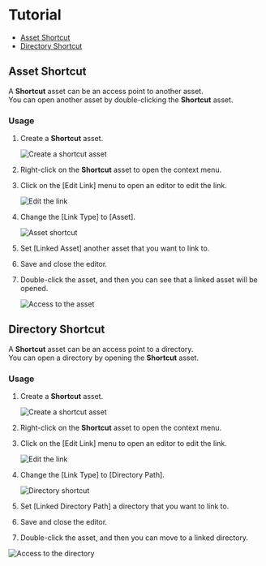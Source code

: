 # Tutorial

* [Asset Shortcut](#asset-shortcut)
* [Directory Shortcut](#directory-shortcut)

## Asset Shortcut

A **Shortcut** asset can be an access point to another asset.  
You can open another asset by double-clicking the **Shortcut** asset.

### Usage

1. Create a **Shortcut** asset.

   ![Create a shortcut asset](images/create_shortcut_asset.png)

2. Right-click on the **Shortcut** asset to open the context menu.
3. Click on the [Edit Link] menu to open an editor to edit the link.

   ![Edit the link](images/edit_asset_link.png)

4. Change the [Link Type] to [Asset].

   ![Asset shortcut](images/asset_shortcut.png)

5. Set [Linked Asset] another asset that you want to link to.
6. Save and close the editor.
7. Double-click the asset, and then you can see that a linked asset will be opened.

   ![Access to the asset](images/access_to_asset.png)

## Directory Shortcut

A **Shortcut** asset can be an access point to a directory.  
You can open a directory by opening the **Shortcut** asset.

### Usage

1. Create a **Shortcut** asset.

   ![Create a shortcut asset](images/create_shortcut_asset.png)

2. Right-click on the **Shortcut** asset to open the context menu.
3. Click on the [Edit Link] menu to open an editor to edit the link.

   ![Edit the link](images/edit_directory_link.png)

4. Change the [Link Type] to [Directory Path].

   ![Directory shortcut](images/directory_shortcut.png)

5. Set [Linked Directory Path] a directory that you want to link to.
6. Save and close the editor.
7. Double-click the asset, and then you can move to a linked directory.

  ![Access to the directory](images/access_to_directory.png)
